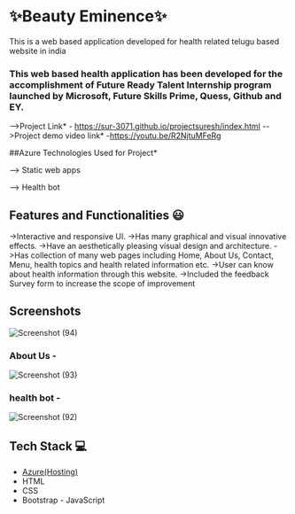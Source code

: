 # ✨Beauty Eminence✨ 

This is a web based application developed for health related telugu based website in india

### This web based health application has been developed for the accomplishment of Future Ready Talent Internship program launched by Microsoft, Future Skills Prime, Quess, Github and EY.


-->Project Link* - https://sur-3071.github.io/projectsuresh/index.html
-->Project demo video link* -https://youtu.be/R2NjtuMFeRg

##Azure Technologies Used for Project*

   --> Static web apps

   -->   Health bot

## Features and Functionalities 😃

->Interactive and responsive UI.
->Has many graphical and visual innovative effects.
->Have an aesthetically pleasing visual design and architecture.
->Has collection of many web pages including Home, About Us, Contact, Menu, health topics and health related information etc.
->User can know about health information through this website.
->Included the feedback Survey form to increase the scope of improvement 

## Screenshots

 


![Screenshot (94)](https://github.com/Sur-3071/projectsuresh/assets/104709090/8e98f3ea-97c6-4197-adf2-6164ff263a98)


   

### About Us -


![Screenshot (93)](https://github.com/Sur-3071/projectsuresh/assets/104709090/3bf43aa7-6df3-4b59-8e02-2afc7e1ea4d2)



### health bot -



![Screenshot (92)](https://github.com/Sur-3071/projectsuresh/assets/104709090/fceca0ec-eadf-4831-ac9d-8f33c9ab7f0d)

## Tech Stack 💻

- [Azure(Hosting)](https://azure.microsoft.com/en-in/features/azure-portal/)
- HTML
- CSS
- Bootstrap
- JavaScript
